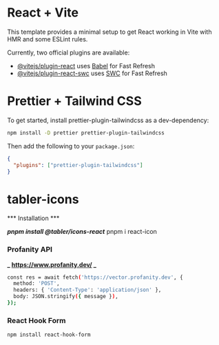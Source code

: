 # React + Vite

This template provides a minimal setup to get React working in Vite with HMR and some ESLint rules.

Currently, two official plugins are available:

- [@vitejs/plugin-react](https://github.com/vitejs/vite-plugin-react/blob/main/packages/plugin-react/README.md) uses [Babel](https://babeljs.io/) for Fast Refresh
- [@vitejs/plugin-react-swc](https://github.com/vitejs/vite-plugin-react-swc) uses [SWC](https://swc.rs/) for Fast Refresh

# Prettier + Tailwind CSS

To get started, install prettier-plugin-tailwindcss as a dev-dependency:

```bash
npm install -D prettier prettier-plugin-tailwindcss
```

Then add the following to your `package.json`:

```json
{
  "plugins": ["prettier-plugin-tailwindcss"]
}
```

# tabler-icons

*** Installation ***

**_pnpm install @tabler/icons-react_**
pnpm i react-icon

### Profanity API

**_ https://www.profanity.dev/ _**

```bash
const res = await fetch('https://vector.profanity.dev', {
  method: 'POST',
  headers: { 'Content-Type': 'application/json' },
  body: JSON.stringify({ message }),
});
```

 ### React Hook Form

```bash
npm install react-hook-form
```
